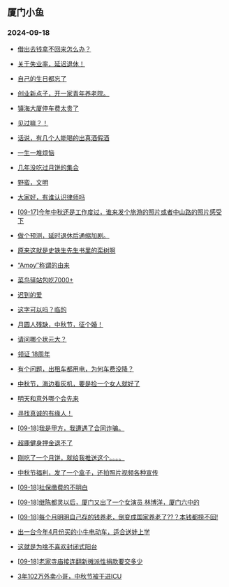 ## 厦门小鱼 
### 2024-09-18

+ [借出去钱拿不回来怎么办？](http://bbs.xmfish.com/read-htm-tid-18244202.html)

+ [关于失业率，延迟退休！](http://bbs.xmfish.com/read-htm-tid-18244205.html)

+ [自己的生日都忘了](http://bbs.xmfish.com/read-htm-tid-18244216.html)

+ [创业新点子，开一家青年养老院。](http://bbs.xmfish.com/read-htm-tid-18244291.html)

+ [镇海大厦停车费太贵了](http://bbs.xmfish.com/read-htm-tid-18244224.html)

+ [见过嘛？！](http://bbs.xmfish.com/read-htm-tid-18244300.html)

+ [话说，有几个人能喝的出真酒假酒](http://bbs.xmfish.com/read-htm-tid-18244262.html)

+ [一生一堆烦恼](http://bbs.xmfish.com/read-htm-tid-18244321.html)

+ [几年没吃过月饼的集合](http://bbs.xmfish.com/read-htm-tid-18244283.html)

+ [野蛮，文明](http://bbs.xmfish.com/read-htm-tid-18244215.html)

+ [大家好，有谁认识律师吗](http://bbs.xmfish.com/read-htm-tid-18244273.html)

+ [[09-17]今年中秋还是工作度过，谁来发个旅游的照片或者中山路的照片感受下](http://bbs.xmfish.com/read-htm-tid-18244296.html)

+ [做个预测，延时退休后通缩加剧。](http://bbs.xmfish.com/read-htm-tid-18244280.html)

+ [原来这就是史铁生先生书里的栾树啊](http://bbs.xmfish.com/read-htm-tid-18244370.html)

+ [“Amoy″称谓的由来](http://bbs.xmfish.com/read-htm-tid-18244302.html)

+ [菜鸟驿站包吃7000+](http://bbs.xmfish.com/read-htm-tid-18244303.html)

+ [迟到的爱](http://bbs.xmfish.com/read-htm-tid-18244315.html)

+ [这字可以吗？临的](http://bbs.xmfish.com/read-htm-tid-18244304.html)

+ [月圆人残缺，中秋节，征个婚！](http://bbs.xmfish.com/read-htm-tid-18244309.html)

+ [请问哪个状元大？](http://bbs.xmfish.com/read-htm-tid-18244343.html)

+ [领证 18周年](http://bbs.xmfish.com/read-htm-tid-18244448.html)

+ [有个问题，出租车都用电，为何车费没降？](http://bbs.xmfish.com/read-htm-tid-18244390.html)

+ [中秋节，海边看灰机，要是捡一个女人就好了](http://bbs.xmfish.com/read-htm-tid-18244389.html)

+ [明天和意外哪个会先来](http://bbs.xmfish.com/read-htm-tid-18244388.html)

+ [寻找真诚的有缘人！](http://bbs.xmfish.com/read-htm-tid-18244359.html)

+ [[09-18]我是甲方，我遭遇了合同诈骗。](http://bbs.xmfish.com/read-htm-tid-18244482.html)

+ [超鹿健身押金退不了](http://bbs.xmfish.com/read-htm-tid-18244333.html)

+ [刚吃了一个月饼，就给我推送这个。。。。](http://bbs.xmfish.com/read-htm-tid-18244408.html)

+ [中秋节福利，发了一个盒子，还拍照片视频各种宣传](http://bbs.xmfish.com/read-htm-tid-18244469.html)

+ [[09-18]社保缴费的不明白](http://bbs.xmfish.com/read-htm-tid-18244527.html)

+ [[09-18]继陈都灵以后，厦门又出了一个女演员 林博洋，厦门六中的](http://bbs.xmfish.com/read-htm-tid-18244594.html)

+ [[09-18]每个月明明自己存的钱养老，倒变成国家养老了??？本钱都捞不回!](http://bbs.xmfish.com/read-htm-tid-18244599.html)

+ [出一台今年4月份买的小牛电动车，适合送娃上学](http://bbs.xmfish.com/read-htm-tid-18244413.html)

+ [这就是为啥不喜欢封闭式阳台](http://bbs.xmfish.com/read-htm-tid-18244612.html)

+ [[09-18]老家寺庙接连翻新摊派性捐款要交多少](http://bbs.xmfish.com/read-htm-tid-18244522.html)

+ [3年102万外卖小哥，中秋节被干进ICU](http://bbs.xmfish.com/read-htm-tid-18244604.html)

